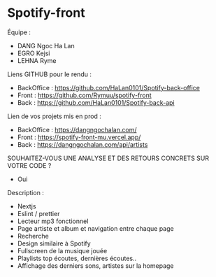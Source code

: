 # Spotify-front

Équipe :

- DANG Ngoc Ha Lan
- EGRO Kejsi
- LEHNA Ryme

Liens GITHUB pour le rendu :

- BackOffice : https://github.com/HaLan0101/Spotify-back-office
- Front : https://github.com/Rymuu/spotify-front
- Back : https://github.com/HaLan0101/Spotify-back-api

Lien de vos projets mis en prod :

- BackOffice : https://dangngochalan.com/
- Front : https://spotify-front-mu.vercel.app/
- Back : https://dangngochalan.com/api/artists

SOUHAITEZ-VOUS UNE ANALYSE ET DES RETOURS CONCRETS SUR VOTRE CODE ?

- Oui

Description :

- Nextjs
- Eslint / prettier
- Lecteur mp3 fonctionnel
- Page artiste et album et navigation entre chaque page
- Recherche
- Design similaire à Spotify
- Fullscreen de la musique jouée
- Playlists top écoutes, dernières écoutes..
- Affichage des derniers sons, artistes sur la homepage
